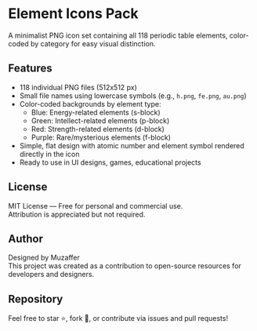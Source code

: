 # Element Icons Pack

A minimalist PNG icon set containing all 118 periodic table elements, color-coded by category for easy visual distinction.

## Features
- 118 individual PNG files (512x512 px)
- Small file names using lowercase symbols (e.g., `h.png`, `fe.png`, `au.png`)
- Color-coded backgrounds by element type:
  - Blue: Energy-related elements (s-block)
  - Green: Intellect-related elements (p-block)
  - Red: Strength-related elements (d-block)
  - Purple: Rare/mysterious elements (f-block)
- Simple, flat design with atomic number and element symbol rendered directly in the icon
- Ready to use in UI designs, games, educational projects

## License
MIT License — Free for personal and commercial use.  
Attribution is appreciated but not required.

## Author
Designed by Muzaffer  
This project was created as a contribution to open-source resources for developers and designers.

## Repository
Feel free to star ⭐, fork 🔧, or contribute via issues and pull requests!

